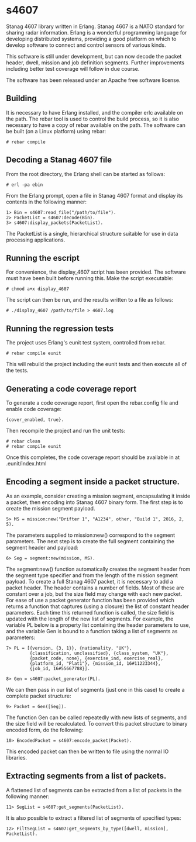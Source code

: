# s4607
Stanag 4607 library written in Erlang. Stanag 4607 is a NATO standard for sharing radar information. Erlang is a wonderful programming language for developing distributed systems, providing a good platform on which to develop software to connect and control sensors of various kinds. 

This software is still under development, but can now decode the packet header, dwell, mission and job definition segments. Further improvements including better test coverage will follow in due course. 

The software has been released under an Apache free software license.
## Building
It is necessary to have Erlang installed, and the compiler erlc available on the path. The rebar tool is used to control the build process, so it is also necessary to have a copy of rebar available on the path. The software can be built (on a Linux platform) using rebar: 
```
# rebar compile 
```
## Decoding a Stanag 4607 file
From the root directory, the Erlang shell can be started as follows:
```
# erl -pa ebin
```
From the Erlang prompt, open a file in Stanag 4607 format and display its contents in the following manner:
```
1> Bin = s4607:read_file("/path/to/file").
2> PacketList = s4607:decode(Bin).
3> s4607:display_packets(PacketList).
```
The PacketList is a single, hierarchical structure suitable for use in data processing applications.

## Running the escript
For convenience, the display_4607 script has been provided. The software must have been built before running this. Make the script executable:
```
# chmod a+x display_4607
```
The script can then be run, and the results written to a file as follows:
```
# ./display_4607 /path/to/file > 4607.log
```

## Running the regression tests
The project uses Erlang's eunit test system, controlled from rebar. 
```
# rebar compile eunit
```
This will rebuild the project including the eunit tests and then execute all of the tests.
## Generating a code coverage report
To generate a code coverage report, first open the rebar.config file and enable code coverage:
```
{cover_enabled, true}.
```
Then recompile the project and run the unit tests:
```
# rebar clean
# rebar compile eunit
```
Once this completes, the code coverage report should be available in at .eunit/index.html
## Encoding a segment inside a packet structure.
As an example, consider creating a mission segment, encapsulating it inside a packet, then encoding into Stanag 4607 binary form. The first step is to create the mission segment payload. 
```
5> MS = mission:new("Drifter 1", "A1234", other, "Build 1", 2016, 2, 5).
```
The parameters supplied to mission:new() correspond to the segment parameters. The next step is to create the full segment containing the segment header and payload:

```
6> Seg = segment:new(mission, MS).
```
The segment:new() function automatically creates the segment header from the segment type specifier and from the length of the mission segment payload.
To create a full Stanag 4607 packet, it is necessary to add a packet header. The header contains a number of fields. Most of these are constant over a job, but the size field may change with each new packet. For ease of use a packet generator function has been provided which returns a function that captures (using a closure) the list of constant header parameters. Each time this returned function is called, the size field is updated with the length of the new list of segments. For example, the variable PL below is a property list containing the header parameters to use, and the variable Gen is bound to a function taking a list of segments as parameters:
```
7> PL = [{version, {3, 1}}, {nationality, "UK"},
         {classification, unclassified}, {class_system, "UK"}, 
         {packet_code, none}, {exercise_ind, exercise_real},
         {platform_id, "Plat1"}, {mission_id, 16#11223344},
         {job_id, 16#55667788}].

8> Gen = s4607:packet_generator(PL).
```
We can then pass in our list of segments (just one in this case) to create a complete packet structure:
```
9> Packet = Gen([Seg]). 
```
The function Gen can be called repeatedly with new lists of segments, and the size field will be recalculated. To convert this packet structure to binary encoded form, do the following:
```
10> EncodedPacket = s4607:encode_packet(Packet).
```
This encoded packet can then be written to file using the normal IO libraries.

## Extracting segments from a list of packets.
A flattened list of segments can be extracted from a list of packets in the following manner:
```
11> SegList = s4607:get_segments(PacketList).
```
It is also possible to extract a filtered list of segments of specified types:
```
12> FiltSegList = s4607:get_segments_by_type([dwell, mission], PacketList).
```

